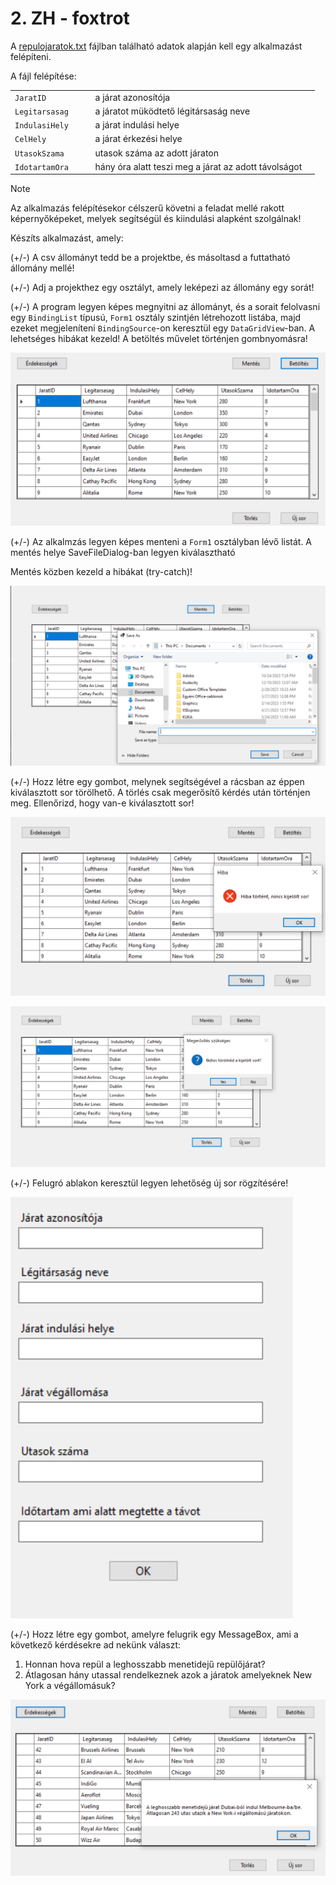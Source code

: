 # 2. ZH - foxtrot

A [repulojaratok.txt](repulojaratok.txt) fájlban található adatok alapján kell egy alkalmazást felépíteni. 

A fájl felépítése:

|                    |                                                      |      |
| ------------------ | ---------------------------------------------------- | ---- |
| `JaratID `         | a járat azonosítója                                  |      |
| `Legitarsasag    ` | a járatot müködtető légitársaság neve                |      |
| `IndulasiHely `    | a járat indulási helye                               |      |
| `CelHely `         | a járat érkezési helye                               |      |
| `UtasokSzama   `   | utasok száma az adott járaton                        |      |
| `IdotartamOra`     | hány óra alatt teszi meg a járat az adott távolságot |      |

> [!NOTE]
>
> Az alkalmazás felépítésekor célszerű követni a feladat mellé rakott képernyőképeket, melyek segítségül és kiindulási alapként szolgálnak!

Készíts alkalmazást, amely:

(+/-) A csv állományt tedd be a projektbe, és másoltasd a futtatható állomány mellé!

(+/-) Adj a projekthez egy osztályt, amely leképezi az állomány egy sorát!

(+/-) A program legyen képes megnyitni az állományt, és a sorait felolvasni egy `BindingList` típusú, `Form1` osztály szintjén létrehozott listába, majd ezeket megjeleníteni `BindingSource`-on keresztül egy `DataGridView`-ban. A lehetséges hibákat kezeld! A betöltés művelet történjen gombnyomásra!

![image1](image1.png)

(+/-) Az alkalmzás legyen képes menteni a `Form1` osztályban lévő listát. A mentés helye SaveFileDialog-ban legyen kiválasztható

Mentés közben kezeld a hibákat (try-catch)! 

![image3](image3.png)

(+/-) Hozz létre egy gombot, melynek segítségével a rácsban az éppen kiválasztott sor törölhető. A törlés csak megerősítő kérdés után történjen meg.
Ellenőrizd, hogy van-e kiválasztott sor!

![image4](image4.png)



![image5](image5.png)



(+/-) Felugró ablakon keresztül legyen lehetőség új sor rögzítésére!



![image6](image6.png)



(+/-) Hozz létre egy gombot, amelyre felugrik egy MessageBox, ami a következő kérdésekre ad nekünk választ:

1) Honnan hova repül a leghosszabb menetidejű repülőjárat?
2) Átlagosan hány utassal rendelkeznek azok a járatok amelyeknek New York a végállomásuk?

![image7](image7.png)